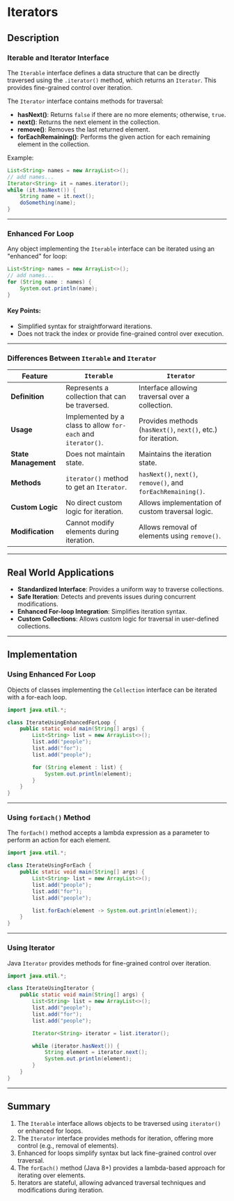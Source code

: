 # Iterators

## Description

### Iterable and Iterator Interface

The `Iterable` interface defines a data structure that can be directly traversed using the `.iterator()` method, which returns an `Iterator`. This provides fine-grained control over iteration.

The `Iterator` interface contains methods for traversal:

- **hasNext()**: Returns `false` if there are no more elements; otherwise, `true`.
- **next()**: Returns the next element in the collection.
- **remove()**: Removes the last returned element.
- **forEachRemaining()**: Performs the given action for each remaining element in the collection.

Example:
```java
List<String> names = new ArrayList<>();
// add names...
Iterator<String> it = names.iterator();
while (it.hasNext()) {
    String name = it.next();
    doSomething(name);
}
```

---

### Enhanced For Loop

Any object implementing the `Iterable` interface can be iterated using an "enhanced" for loop:
```java
List<String> names = new ArrayList<>();
// add names...
for (String name : names) {
    System.out.println(name);
}
```

#### Key Points:
- Simplified syntax for straightforward iterations.
- Does not track the index or provide fine-grained control over execution.

---

### Differences Between `Iterable` and `Iterator`

| Feature                         | `Iterable`                                  | `Iterator`                                   |
|---------------------------------|---------------------------------------------|---------------------------------------------|
| **Definition**                  | Represents a collection that can be traversed. | Interface allowing traversal over a collection. |
| **Usage**                       | Implemented by a class to allow `for-each` and `iterator()`. | Provides methods (`hasNext()`, `next()`, etc.) for iteration. |
| **State Management**            | Does not maintain state.                    | Maintains the iteration state.              |
| **Methods**                     | `iterator()` method to get an `Iterator`.    | `hasNext()`, `next()`, `remove()`, and `forEachRemaining()`. |
| **Custom Logic**                | No direct custom logic for iteration.       | Allows implementation of custom traversal logic. |
| **Modification**                | Cannot modify elements during iteration.    | Allows removal of elements using `remove()`. |

---

## Real World Applications

- **Standardized Interface**: Provides a uniform way to traverse collections.
- **Safe Iteration**: Detects and prevents issues during concurrent modifications.
- **Enhanced For-loop Integration**: Simplifies iteration syntax.
- **Custom Collections**: Allows custom logic for traversal in user-defined collections.

---

## Implementation

### Using Enhanced For Loop
Objects of classes implementing the `Collection` interface can be iterated with a for-each loop.

```java
import java.util.*;

class IterateUsingEnhancedForLoop {
    public static void main(String[] args) {
        List<String> list = new ArrayList<>();
        list.add("people");
        list.add("for");
        list.add("people");

        for (String element : list) {
            System.out.println(element);
        }
    }
}
```

---

### Using `forEach()` Method
The `forEach()` method accepts a lambda expression as a parameter to perform an action for each element.

```java
import java.util.*;

class IterateUsingForEach {
    public static void main(String[] args) {
        List<String> list = new ArrayList<>();
        list.add("people");
        list.add("for");
        list.add("people");

        list.forEach(element -> System.out.println(element));
    }
}
```

---

### Using Iterator
Java `Iterator` provides methods for fine-grained control over iteration.

```java
import java.util.*;

class IterateUsingIterator {
    public static void main(String[] args) {
        List<String> list = new ArrayList<>();
        list.add("people");
        list.add("for");
        list.add("people");

        Iterator<String> iterator = list.iterator();

        while (iterator.hasNext()) {
            String element = iterator.next();
            System.out.println(element);
        }
    }
}
```

---

## Summary

1. The `Iterable` interface allows objects to be traversed using `iterator()` or enhanced for loops.
2. The `Iterator` interface provides methods for iteration, offering more control (e.g., removal of elements).
3. Enhanced for loops simplify syntax but lack fine-grained control over traversal.
4. The `forEach()` method (Java 8+) provides a lambda-based approach for iterating over elements.
5. Iterators are stateful, allowing advanced traversal techniques and modifications during iteration.